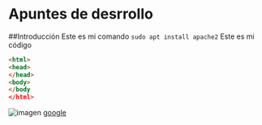 # Apuntes de desrrollo
##Introducción
Este es mi comando
`sudo apt install apache2`
Este es mi código
```html
<html>
<head>
</head>
<body>
</body
</html>
```
![imagen](https://antrax-labs.org/wp-content/uploads/2019/03/743412_github-wallpaper-1024x576.png)
[google](www.google.es)

